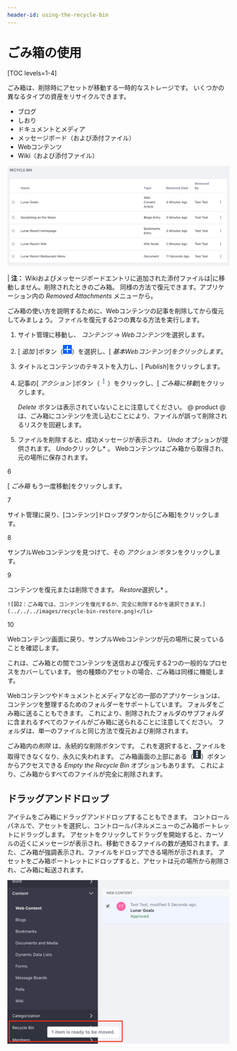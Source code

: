 ```yaml
---
header-id: using-the-recycle-bin
---
```


# ごみ箱の使用

[TOC levels=1-4]

ごみ箱は、削除時にアセットが移動する一時的なストレージです。 いくつかの異なるタイプの資産をリサイクルできます。

  - ブログ
  - しおり
  - ドキュメントとメディア
  - メッセージボード（および添付ファイル）
  - Webコンテンツ
  - Wiki（および添付ファイル）

![図1：ごみ箱は、コンテンツを削除および削除するためのシームレスな管理エクスペリエンスを提供します。](../../../images/recycle-bin-overview.png)

| **注：** Wikiおよびメッセージボードエントリに追加された添付ファイルは|に移動しません。削除されたときのごみ箱。 同様の方法で復元できます。アプリケーション内の *Removed Attachments* メニューから。

ごみ箱の使い方を説明するために、Webコンテンツの記事を削除してから復元してみましょう。 ファイルを復元する2つの異なる方法を実行します。

1.  サイト管理に移動し、 *コンテンツ* → *Webコンテンツ*を選択します。

2.  [ *追加* ]ボタン（![Add Web Content](../../../images/icon-add.png)）を選択し、[ *基本Webコンテンツ]をクリックします*。

3.  タイトルとコンテンツのテキストを入力し、[ *Publish*]をクリックします。

4.  記事の[ *アクション* ]ボタン（![Actions](../../../images/icon-actions.png)）をクリックし、[ *ごみ箱に移動*]をクリックします。

    *Delete* ボタンは表示されていないことに注意してください。 @ product @は、ごみ箱にコンテンツを流し込むことにより、ファイルが誤って削除されるリスクを回避します。

5.  ファイルを削除すると、成功メッセージが表示され、 *Undo* オプションが提供されます。 *Undo*クリックし* 。 Webコンテンツはごみ箱から取得され、元の場所に保存されます。</p></li>

6

[ *ごみ箱* もう一度移動]をクリックします。

7

サイト管理に戻り、[コンテンツ]ドロップダウンから[ごみ箱]をクリックします。

8

サンプルWebコンテンツを見つけて、その *アクション* ボタンをクリックします。

9

コンテンツを復元または削除できます。 *Restore*選択し* 。</p>

    ![図2：ごみ箱では、コンテンツを復元するか、完全に削除するかを選択できます。](../../../images/recycle-bin-restore.png)</li>

10

Webコンテンツ画面に戻り、サンプルWebコンテンツが元の場所に戻っていることを確認します。</ol>

これは、ごみ箱との間でコンテンツを送信および復元する2つの一般的なプロセスをカバーしています。 他の種類のアセットの場合、ごみ箱は同様に機能します。

Webコンテンツやドキュメントとメディアなどの一部のアプリケーションは、コンテンツを整理するためのフォルダーをサポートしています。 フォルダをごみ箱に送ることもできます。 これにより、削除されたフォルダのサブフォルダに含まれるすべてのファイルがごみ箱に送られることに注意してください。 フォルダは、単一のファイルと同じ方法で復元および削除されます。

ごみ箱内の*削除* は、永続的な削除ボタンです。 これを選択すると、ファイルを取得できなくなり、永久に失われます。 ごみ箱画面の上部にある（![Options](../../../images/icon-options.png)）ボタンからアクセスできる *Empty the Recycle Bin* オプションもあります。 これにより、ごみ箱からすべてのファイルが完全に削除されます。

## ドラッグアンドドロップ

アイテムをごみ箱にドラッグアンドドロップすることもできます。 コントロールパネルで、アセットを選択し、コントロールパネルメニューのごみ箱ポートレットにドラッグします。 アセットをクリックしてドラッグを開始すると、カーソルの近くにメッセージが表示され、移動できるファイルの数が通知されます。また、ごみ箱が強調表示され、ファイルをドロップできる場所が示されます。 アセットをごみ箱ポートレットにドロップすると、アセットは元の場所から削除され、ごみ箱に転送されます。

![図3：アイテムをすばやく簡単に破棄する方法は、ドラッグアンドドロップメソッドです。](../../../images/recycle-bin-drag.png)
